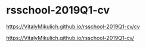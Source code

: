 # rsschool-2019Q1-cv
https://VitalyMikulich.github.io/rsschool-2019Q1-cv/cv

https://VitalyMikulich.github.io/rsschool-2019Q1-cv/
